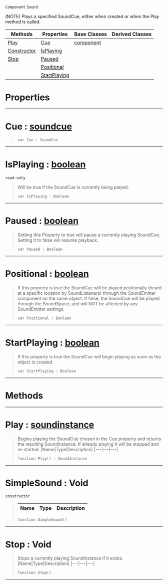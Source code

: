  `Component` `Sound`



(NOTE) Plays a specified SoundCue, either when created or when the Play method is called.

|Methods|Properties|Base Classes|Derived Classes|
|---|---|---|---|
|[ Play](https://github.com/PlasmaEngine/PlasmaDocs/tree/master/docs/C%2B%2B/code_reference/class_reference/simplesound.markdown#play-plasma-engine-documen)|[ Cue](https://github.com/PlasmaEngine/PlasmaDocs/tree/master/docs/C%2B%2B/code_reference/class_reference/simplesound.markdown#cue-plasma-engine-document)|[component](https://github.com/PlasmaEngine/PlasmaDocs/tree/master/docs/C%2B%2B/code_reference/class_reference/component.markdown)| |
|[ Constructor](https://github.com/PlasmaEngine/PlasmaDocs/tree/master/docs/C%2B%2B/code_reference/class_reference/simplesound.markdown#simplesound-void)|[ IsPlaying](https://github.com/PlasmaEngine/PlasmaDocs/tree/master/docs/C%2B%2B/code_reference/class_reference/simplesound.markdown#isplaying-plasma-engine-do)| | |
|[ Stop](https://github.com/PlasmaEngine/PlasmaDocs/tree/master/docs/C%2B%2B/code_reference/class_reference/simplesound.markdown#stop-void)|[ Paused](https://github.com/PlasmaEngine/PlasmaDocs/tree/master/docs/C%2B%2B/code_reference/class_reference/simplesound.markdown#paused-plasma-engine-docum)| | |
| |[ Positional](https://github.com/PlasmaEngine/PlasmaDocs/tree/master/docs/C%2B%2B/code_reference/class_reference/simplesound.markdown#positional-plasma-engine-d)| | |
| |[ StartPlaying](https://github.com/PlasmaEngine/PlasmaDocs/tree/master/docs/C%2B%2B/code_reference/class_reference/simplesound.markdown#startplaying-plasma-engine)| | |


 #  Properties


---  
 #  Cue : [soundcue](https://github.com/PlasmaEngine/PlasmaDocs/tree/master/docs/C%2B%2B/code_reference/class_reference/soundcue.markdown)

> 
> ``` lang=cpp, name=Lightning
> var Cue : SoundCue


---  
 #  IsPlaying : [boolean](https://github.com/PlasmaEngine/PlasmaDocs/tree/master/docs/C%2B%2B/code_reference/lightning_base_types/boolean.markdown)

 `read-only`

> Will be true if the SoundCue is currently being played.
> ``` lang=cpp, name=Lightning
> var IsPlaying : Boolean


---  
 #  Paused : [boolean](https://github.com/PlasmaEngine/PlasmaDocs/tree/master/docs/C%2B%2B/code_reference/lightning_base_types/boolean.markdown)

> Setting this Property to true will pause a currently playing SoundCue. Setting it to false will resume playback.
> ``` lang=cpp, name=Lightning
> var Paused : Boolean


---  
 #  Positional : [boolean](https://github.com/PlasmaEngine/PlasmaDocs/tree/master/docs/C%2B%2B/code_reference/lightning_base_types/boolean.markdown)

> If this property is true the SoundCue will be played positionally (heard at a specific location by SoundListeners) through the SoundEmitter component on the same object. If false, the SoundCue will be played through the SoundSpace, and will NOT be affected by any SoundEmitter settings.
> ``` lang=cpp, name=Lightning
> var Positional : Boolean


---  
 #  StartPlaying : [boolean](https://github.com/PlasmaEngine/PlasmaDocs/tree/master/docs/C%2B%2B/code_reference/lightning_base_types/boolean.markdown)

> If this property is true the SoundCue will begin playing as soon as the object is created.
> ``` lang=cpp, name=Lightning
> var StartPlaying : Boolean


---  
 #  Methods


---  
 #  Play : [soundinstance](https://github.com/PlasmaEngine/PlasmaDocs/tree/master/docs/C%2B%2B/code_reference/class_reference/soundinstance.markdown)

> Begins playing the SoundCue chosen in the Cue property and returns the resulting SoundInstance. If already playing it will be stopped and re-started.
> |Name|Type|Description|
> |---|---|---|
> ``` lang=cpp, name=Lightning
> function Play() : SoundInstance
> ``` 


---  
 #  SimpleSound : Void

 `constructor`

> 
> |Name|Type|Description|
> |---|---|---|
> ``` lang=cpp, name=Lightning
> function SimpleSound()
> ``` 


---  
 #  Stop : Void

> Stops a currently playing SoundInstance if it exists.
> |Name|Type|Description|
> |---|---|---|
> ``` lang=cpp, name=Lightning
> function Stop()
> ``` 


---  
 

 